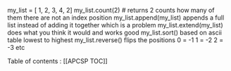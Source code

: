 my_list = [ 1, 2, 3, 4, 2]
my_list.count(2) # returns 2 
counts how many of them there are not an index position 
my_list.append(my_list) 
appends a full list instead of adding it together which is a problem
my_list.extend(my_list)
does what you think it would and works good 
my_list.sort() 
based on ascii table lowest to highest
my_list.reverse()
flips the positions 
0 = -1 
1 = -2 
2 = -3 
etc 


Table of contents : [[APCSP TOC]]
